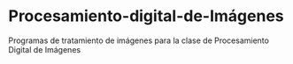 # Procesamiento-digital-de-Imágenes
Programas de tratamiento de imágenes para la clase de Procesamiento Digital de Imágenes
